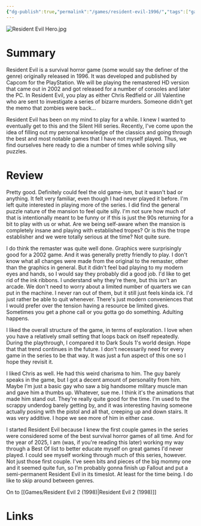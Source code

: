 ```yaml
---
{"dg-publish":true,"permalink":"/games/resident-evil-1996/","tags":["games","LP"],"created":"2024-12-29","updated":"2025-03-13"}
---
```



![Resident Evil Hero.jpg](/img/user/Attachments/Resident%20Evil%20Hero.jpg)

# Summary

Resident Evil is a survival horror game (some would say the definer of the genre) originally released in 1996. It was developed and published by Capcom for the PlayStation. We will be playing the remastered HD version that came out in 2002 and got released for a number of consoles and later the PC. In Resident Evil, you play as either Chris Redfield or Jill Valentine who are sent to investigate a series of bizarre murders. Someone didn't get the memo that zombies were back...

Resident Evil has been on my mind to play for a while. I knew I wanted to eventually get to this and the Silent Hill series. Recently, I've come upon the idea of filling out my personal knowledge of the classics and going through the best and most notable games that I have not myself played. Thus, we find ourselves here ready to die a number of times while solving silly puzzles.

# Review

Pretty good. Definitely could feel the old game-ism, but it wasn't bad or anything. It felt very familiar, even though I had never played it before. I'm left quite interested in playing more of the series. I did find the general puzzle nature of the mansion to feel quite silly. I'm not sure how much of that is intentionally meant to be funny or if this is just the 90s returning for a bit to play with us or what. Are we being self-aware when the mansion is completely insane and playing with established tropes? Or is this the trope establisher and we were totally serious at the time? Not quite sure.

I do think the remaster was quite well done. Graphics were surprisingly good for a 2002 game. And it was generally pretty friendly to play. I don't know what all changes were made from the original to the remaster, other than the graphics in general. But it didn't feel bad playing to my modern eyes and hands, so I would say they probably did a good job. I'd like to get rid of the ink ribbons. I understand why they're there, but this isn't an arcade. We don't need to worry about a limited number of quarters we can put in the machine. I never ran out of them, but it still just feels kinda ick. I'd just rather be able to quit whenever. There's just modern conveniences that I would prefer over the tension having a resource be limited gives. Sometimes you get a phone call or you gotta go do something. Adulting happens.

I liked the overall structure of the game, in terms of exploration. I love when you have a relatively small setting that loops back on itself repeatedly. During the playthrough, I compared it to Dark Souls 1's world design. Hope that that trend continues in the future. I don't necessarily need for every game in the series to be that way. It was just a fun aspect of this one so I hope they revisit it.

I liked Chris as well. He had this weird charisma to him. The guy barely speaks in the game, but I got a decent amount of personality from him. Maybe I'm just a basic gay who saw a big handsome military muscle man and gave him a thumbs up. Whatever, sue me. I think it's the animations that made him stand out. They're really quite good for the time. I'm used to the scrappy underdog barely getting by, and it was interesting having someone actually posing with the pistol and all that, creeping up and down stairs. It was very additive. I hope we see more of him in either case.

I started Resident Evil because I knew the first couple games in the series were considered some of the best survival horror games of all time. And for the year of 2025, I am (was, if you're reading this later) working my way through a Best Of list to better educate myself on great games I'd never played. I could see myself working through much of this series, however. Not just those first couple. I've seen bits and pieces of the big mommy one and it seemed quite fun, so I'm probably gonna finish up Fallout and put a semi-permanent Resident Evil in its timeslot. At least for the time being. I do like to skip around between genres.

On to [[Games/Resident Evil 2 (1998)\|Resident Evil 2 (1998)]]

# Links

